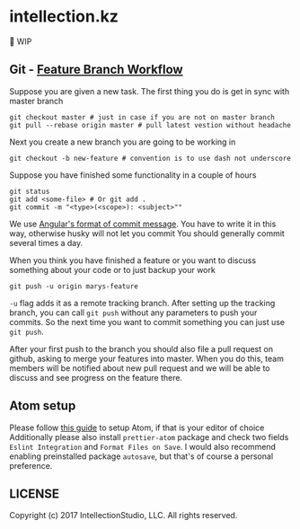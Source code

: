 # intellection.kz

🚧 WIP

## Git - [Feature Branch Workflow](https://www.atlassian.com/git/tutorials/comparing-workflows#feature-branch-workflow)

Suppose you are given a new task. The first thing you do is get in sync with master branch
```git
git checkout master # just in case if you are not on master branch
git pull --rebase origin master # pull latest vestion without headache
```

Next you create a new branch you are going to be working in
```git
git checkout -b new-feature # convention is to use dash not underscore
```

Suppose you have finished some functionality in a couple of hours
```git
git status
git add <some-file> # Or git add .
git commit -m "<type>(<scope>): <subject>""
```
We use [Angular's format of commit message](https://gist.github.com/stephenparish/9941e89d80e2bc58a153#format-of-the-commit-message). You have to write it in this way, otherwise husky will not let you commit
You should generally commit several times a day.

When you think you have finished a feature or you want to discuss something about your code or to just backup your work
```git
git push -u origin marys-feature
```
`-u` flag adds it as a remote tracking branch. After setting up the tracking branch, you can call `git push` without any parameters to push your commits. So the next time you want to commit something you can just use `git push`.

After your first push to the branch you should also file a pull request on github, asking to merge your features into master. When you do this, team members will be notified about new pull request and we will be able to discuss and see progress on the feature there.

## Atom setup
Please follow [this guide](https://medium.com/@yjose/list-atom-setup-for-your-next-react-project-ed35e0694e10) to setup Atom, if that is your editor of choice
Additionally please also install `prettier-atom` package and check two fields `Eslint Integration` and `Format Files on Save`. I would also recommend enabling preinstalled package `autosave`, but that's of course a personal preference.

## LICENSE

Copyright (c) 2017 IntellectionStudio, LLC. All rights reserved.
